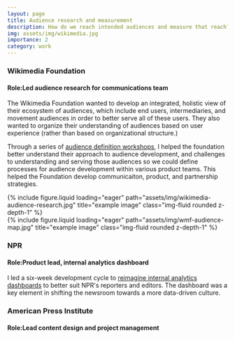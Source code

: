 ```yaml
---
layout: page
title: Audience research and measurement
description: How do we reach intended audiences and measure that reach?
img: assets/img/wikimedia.jpg
importance: 2
category: work
---
```


<p><h3>Wikimedia Foundation</h3><p>
    <p><h4><b>Role:</b>Led audience research for communications team</b></h4><p>

The Wikimedia Foundation wanted to develop an integrated, holistic view of their ecosystem of audiences, which include end users, intermediaries, and movement audiences in order to better serve all of these users. They also wanted to organize their understanding of audiences based on user experience (rather than based on organizational structure.)

Through a series of <a href="https://meta.wikimedia.org/wiki/Wikimedia_Foundation/Communications/Audience_research/Process">audience definition workshops</a>, I helped the foundation better understand their approach to audience development, and challenges to understanding and serving those audiences so we could define processes for audience development within various product teams. This helped the Foundation develop communicaiton, product, and partnership strategies.

<div class="row">
    <div class="col-sm mt-3 mt-md-0">
        {% include figure.liquid loading="eager" path="assets/img/wikimedia-audience-research.jpg" title="example image" class="img-fluid rounded z-depth-1" %}
    </div>
</div>

<div class="row">
    <div class="col-sm mt-3 mt-md-0">
        {% include figure.liquid loading="eager" path="assets/img/wmf-audience-map.jpg" title="example image" class="img-fluid rounded z-depth-1" %}
    </div>
</div>

<p><h3>NPR</h3><p>
    <p><h4><b>Role:</b>Product lead, internal analytics dashboard</b></h4><p>

I led a six-week development cycle to <a href="https://www.niemanlab.org/2014/04/building-an-analytics-culture-in-a-newsroom-how-npr-is-trying-to-expand-its-digital-thinking/">reimagine internal analytics dashboards</a> to better suit NPR's reporters and editors. The dashboard was a key element in shifting the newsroom towards a more data-driven culture.

<p><h3>American Press Institute</h3><p>
    <p><h4><b>Role:</b>Lead content design and project management</b></h4><p>







